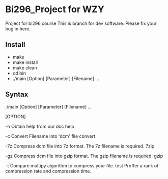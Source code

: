 # Bi296_Project for WZY
Project for bi296 course
This is branch for dev software.
Please fix your bug in here.

## Install 

  * make
  * make install
  * make clean
  * cd bin
  * ./main [Option] [Parameter] [Filename] ...

## Syntax

  ./main [Option] [Parameter] [Filename] ...

[OPTION]

  -h      Obtain help from our doc
   help

  -c	  Convert Filename into 'dcm' file
   convert
          
  -7z     Compress dcm file into 7z format. The 7z filename is required.
   7zip
  
  -gz     Compress dcm file into gzip format. The gzip filename is required.
   gzip 

  -t      Compare multipy algorithm to compress your file. 
   test   Proffer a rank of compression rate and compression time.
  
